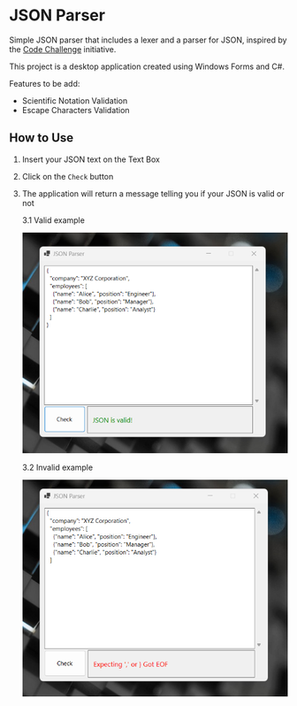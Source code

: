 # JSON Parser

Simple JSON parser that includes a lexer and a parser for JSON, inspired by the [Code Challenge](https://codingchallenges.fyi/challenges/intro) initiative.

This project is a desktop application created using Windows Forms and C#. 

Features to be add:
- Scientific Notation Validation
- Escape Characters Validation

## How to Use

1. Insert your JSON text on the Text Box
2. Click on the `Check` button
3. The application will return a message telling you if your JSON is valid or not

    3.1 Valid example
    
    ![](Images/Valid.png)

    3.2 Invalid example

    ![](Images/Invalid.png)
